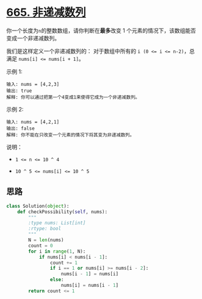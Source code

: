 # [665. 非递减数列](https://leetcode-cn.com/problems/non-decreasing-array/)

你一个长度为`n`的整数数组，请你判断在**最多**改变 1 个元素的情况下，该数组能否变成一个非递减数列。

我们是这样定义一个非递减数列的： 对于数组中所有的 `i (0 <= i <= n-2)`，总满足 `nums[i] <= nums[i + 1]`。

 示例 1:

```
输入: nums = [4,2,3]
输出: true
解释: 你可以通过把第一个4变成1来使得它成为一个非递减数列。
```

示例 2:

```
输入: nums = [4,2,1]
输出: false
解释: 你不能在只改变一个元素的情况下将其变为非递减数列。
```

说明：

- `1 <= n <= 10 ^ 4`

- `10 ^ 5 <= nums[i] <= 10 ^ 5`

## 思路





```python
class Solution(object):
    def checkPossibility(self, nums):
        """
        :type nums: List[int]
        :rtype: bool
        """
        N = len(nums)
        count = 0
        for i in range(1, N):
            if nums[i] < nums[i - 1]:
                count += 1
                if i == 1 or nums[i] >= nums[i - 2]:
                    nums[i - 1] = nums[i]
                else:
                    nums[i] = nums[i - 1]
        return count <= 1
```

